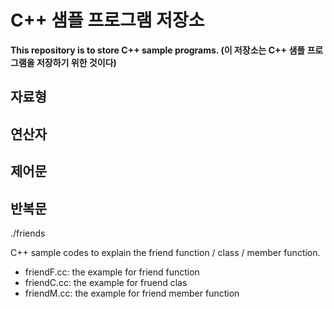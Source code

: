 # **C++ 샘플 프로그램 저장소**

**This repository is to store C++ sample programs. (이 저장소는 C++ 샘플 프로그램을 저장하기 위한 것이다)**


## 자료형 



## 연산자



## 제어문 




## 반복문





./friends

C++ sample codes to explain the friend function / class / member function.

* friendF.cc: the example for friend function
* friendC.cc: the example for fruend clas
* friendM.cc: the example for friend member function
